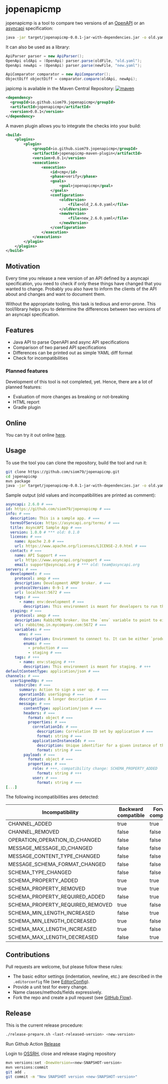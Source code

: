 # jopenapicmp

jopenapicmp is a tool to compare two versions of an [OpenAPI](https://swagger.io/specification/) or 
an [asyncapi](https://www.asyncapi.com/) specification:

```bash
java -jar target/jopenapicmp-0.0.1-jar-with-dependencies.jar -o old.yaml -n new.yaml
```

It can also be used as a library:
```java
ApiParser parser = new ApiParser();
OpenApi oldApi = (OpenApi) parser.parse(oldFile, "old.yaml");
OpenApi newApi = (OpenApi) parser.parse(newFile, "new.yaml");

ApiComparator comparator = new ApiComparator();
ObjectDiff objectDiff = comparator.compare(oldApi, newApi);
```
japicmp is available in the Maven Central Repository:
[![maven](https://img.shields.io/maven-central/v/com.github.siom79.jopenapicmp/jopenapicmp.svg)](https://central.sonatype.com/artifact/com.github.siom79.jopenapicmp/jopenapicmp)
```xml
<dependency>
  <groupId>io.github.siom79.jopenapicmp</groupId>
  <artifactId>jopenapicmp</artifactId>
  <version>0.0.1</version>
</dependency>
```
A maven plugin allows you to integrate the checks into your build:
```xml
<build>
	<plugins>
		<plugin>
			<groupId>io.github.siom79.jopenapicmp</groupId>
			<artifactId>jopenapicmp-maven-plugin</artifactId>
			<version>0.0.1</version>
			<executions>
				<execution>
					<id>cmp</id>
					<phase>verify</phase>
					<goals>
						<goal>jopenapicmp</goal>
					</goals>
					<configuration>
						<oldVersion>
							<file>old_2.6.0.yaml</file>
						</oldVersion>
						<newVersion>
							<file>new_2.6.0.yaml</file>
						</newVersion>
					</configuration>
				</execution>
			</executions>
		</plugin>
	</plugins>
</build>
```

## Motivation

Every time you release a new version of an API defined by a asyncapi specification,
you need to check if only these things have changed that you wanted to change.
Probably you also have to inform the clients of the API about and changes and want
to document them.

Without the appropriate tooling, this task is tedious and error-prone.
This tool/library helps you to determine the differences between two versions of
an asyncapi specification.

## Features

- Java API to parse OpenAPI and async API specifications
- Comparison of two parsed API specifications
- Differences can be printed out as simple YAML diff format
- Check for incompatibilities

### Planned features

Development of this tool is not completed, yet. Hence, there are a lot of planned
features:

- Evaluation of more changes as breaking or not-breaking
- HTML report
- Gradle plugin

## Online

You can try it out online [here](https://www.japicmp.de/).

## Usage

To use the tool you can clone the repository, build the tool and run it:

```bash
git clone https://github.com/siom79/jopenapicmp.git
cd jopenapicmp
mvn package
java -jar target/jopenapicmp-0.0.1-jar-with-dependencies.jar -o old.yaml -n new.yaml
```

Sample output (old values and incompatibilities are printed as comment):

```yaml
asyncapi: 2.6.0 # ===
id: https://github.com/siom79/jopenapicmp # ===
info: # ===
  description: This is a sample app. # ===
  termsOfService: https://asyncapi.org/terms/ # ===
  title: AsyncAPI Sample App # ===
  version: 1.0.0 # *** old: 0.1.0
  license: # ===
    name: Apache 2.0 # ===
    url: https://www.apache.org/licenses/LICENSE-2.0.html # ===
  contact: # ===
    name: API Support # ===
    url: https://www.asyncapi.org/support # ===
    email: support@asyncapi.org # *** old: team@asyncapi.org
servers: # ===
  development: # ===
    protocol: amqp # ===
    description: Development AMQP broker. # ===
    protocolVersion: 0-9-1 # ===
    url: localhost:5672 # ===
    tags: # ===
      - name: env:development # ===
        description: This environment is meant for developers to run their own tests. # ===
  staging: # ===
    protocol: amqp # ===
    description: RabbitMQ broker. Use the `env` variable to point to either `production` or `staging`. # *** old: RabbitMQ broker. Use the `env` variable to point to either `production`.
    url: rabbitmq.in.mycompany.com:5672 # ===
    variables: # ===
      env: # ===
        description: Environment to connect to. It can be either `production` or `staging`. # ===
        enums: # ===
          - production # ===
          - staging # ===
    tags: # +++
      - name: env:staging # +++
        description: This environment is meant for staging. # +++
defaultContentType: application/json # ===
channels: # ===
  userSignedUp: # ===
    subscribe: # ===
      summary: Action to sign a user up. # ===
      operationId: userSignup # ===
      description: A longer description # ===
      message: # ===
        contentType: application/json # ===
        headers: # ===
          format: object # ===
          properties: # ===
            correlationId: # ===
              description: Correlation ID set by application # ===
              format: string # ===
            applicationInstanceId: # ===
              description: Unique identifier for a given instance of the publishing application # ===
              format: string # ===
        payload: # ===
          format: object # ===
          properties: # ===
            role: # +++, compatibility change: SCHEMA_PROPERTY_ADDED
              format: string # +++
            user: # ===
              format: string # ===
[...]
```

The following incompatibilities ares detected:

| Incompatibility                  | Backward compatible | Forward compatible |
|----------------------------------| ------------------- | ------------------ |
| CHANNEL_ADDED                    |true | true |
| CHANNEL_REMOVED                  |false | false |
| OPERATION_OPERATION_ID_CHANGED   |false | false |
| MESSAGE_MESSAGE_ID_CHANGED       |false | false |
| MESSAGE_CONTENT_TYPE_CHANGED     |false | false |
| MESSAGE_SCHEMA_FORMAT_CHANGED    |false | false |
| SCHEMA_TYPE_CHANGED              |false | false |
| SCHEMA_PROPERTY_ADDED            |true | true |
| SCHEMA_PROPERTY_REMOVED          |true | true |
| SCHEMA_PROPERTY_REQUIRED_ADDED   |false | true |
| SCHEMA_PROPERTY_REQUIRED_REMOVED |true | false |
| SCHEMA_MIN_LENGTH_INCREASED      |false|true|
| SCHEMA_MIN_LENGTH_DECREASED      |true | false |
| SCHEMA_MAX_LENGTH_INCREASED      |true | false |
| SCHEMA_MAX_LENGTH_DECREASED      |false|true|

## Contributions

Pull requests are welcome, but please follow these rules:

* The basic editor settings (indentation, newline, etc.) are described in the `.editorconfig` file (see [EditorConfig](http://editorconfig.org/)).
* Provide a unit test for every change.
* Name classes/methods/fields expressively.
* Fork the repo and create a pull request (see [GitHub Flow](https://guides.github.com/introduction/flow/index.html)).

## Release

This is the current release procedure:

```bash
./release-prepare.sh <last-released-version> <new-version>
```
Run Github Action [Release](https://github.com/siom79/jopenapicmp/actions/workflows/maven-publish-central.yml)

Login to [OSSRH](https://s01.oss.sonatype.org/#stagingRepositories), close and release staging repository
```bash
mvn versions:set -DnewVersion=<new-SNAPSHOT-version>
mvn versions:commit
git add .
git commit -m "New SNAPSHOT version <new-SNAPSHOT-version>"
```
